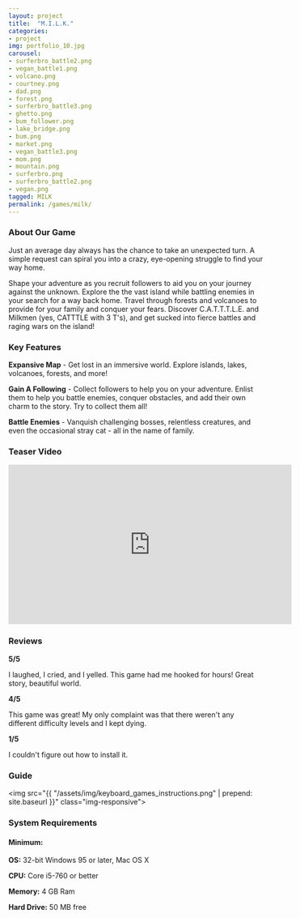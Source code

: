 ```yaml
---
layout: project
title:  "M.I.L.K."
categories:
- project
img: portfolio_10.jpg
carousel:
- surferbro_battle2.png
- vegan_battle1.png
- volcano.png
- courtney.png
- dad.png
- forest.png
- surferbro_battle3.png
- ghetto.png
- bum_follower.png
- lake_bridge.png
- bum.png
- market.png
- vegan_battle3.png
- mom.png
- mountain.png
- surferbro.png
- surferbro_battle2.png
- vegan.png
tagged: MILK
permalink: /games/milk/
---
```

### About Our Game

Just an average day always has the chance to take an unexpected turn. A simple request can spiral you into a crazy, eye-opening struggle to find your way home.

Shape your adventure as you recruit followers to aid you on your journey against the unknown. Explore the the vast island while battling enemies in your search for a way back home. Travel through forests and volcanoes to provide for your family and conquer your fears. Discover C.A.T.T.T.L.E. and Milkmen (yes, CATTTLE with 3 T's), and get sucked into fierce battles and raging wars on the island!

### Key Features
__Expansive Map__ - Get lost in an immersive world. Explore islands, lakes, volcanoes, forests, and more!

__Gain A Following__ - Collect followers to help you on your adventure. Enlist them to help you battle enemies, conquer obstacles, and add their own charm to the story. Try to collect them all!

__Battle Enemies__ - Vanquish challenging bosses, relentless creatures, and even the occasional stray cat - all in the name of family.

### Teaser Video

<iframe width="560" height="315" src="https://www.youtube.com/embed/rhCezFJp-JE" frameborder="0" allowfullscreen></iframe>

### Reviews
__5/5__

I laughed, I cried, and I yelled. This game had me hooked for hours! Great story, beautiful world.

__4/5__

This game was great! My only complaint was that there weren't any different difficulty levels and I kept dying.

__1/5__

I couldn't figure out how to install it.

### Guide

<img src="{{ "/assets/img/keyboard_games_instructions.png" | prepend: site.baseurl }}" class="img-responsive">

### System Requirements

#### Minimum:
__OS:__ 32-bit Windows 95 or later, Mac OS X

__CPU:__ Core i5-760 or better

__Memory:__ 4 GB Ram

__Hard Drive:__ 50 MB free

